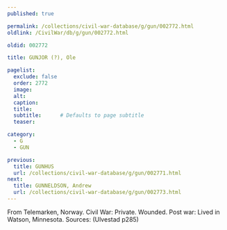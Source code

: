```yaml
---
published: true

permalink: /collections/civil-war-database/g/gun/002772.html
oldlink: /CivilWar/db/g/gun/002772.html

oldid: 002772

title: GUNJOR (?), Ole

pagelist:
  exclude: false
  order: 2772
  image: 
  alt:
  caption:
  title:
  subtitle:      # Defaults to page subtitle
  teaser:

category: 
  - G 
  - GUN

previous:
  title: GUNHUS
  url: /collections/civil-war-database/g/gun/002771.html  
next:
  title: GUNNELDSON, Andrew
  url: /collections/civil-war-database/g/gun/002773.html   
---
```

From Telemarken, Norway. Civil War: Private. Wounded. Post war: Lived in Watson, Minnesota. Sources: (Ulvestad p285)